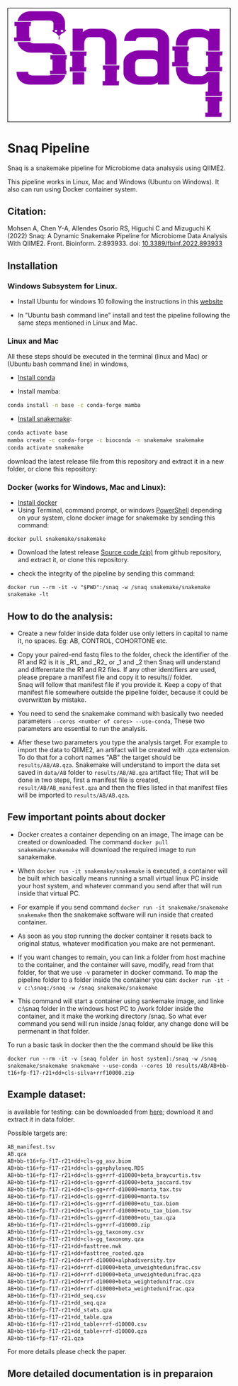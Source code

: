 <p align="center">
<img src="logo_snaq.png">
</p>

# Snaq Pipeline

Snaq is a snakemake pipeline for Microbiome data analsysis using QIIME2.

This pipeline works in Linux, Mac and Windows (Ubuntu on Windows). It also can run using Docker container system.

## Citation:

Mohsen A, Chen Y-A, Allendes Osorio RS, Higuchi C and Mizuguchi K (2022) Snaq: A Dynamic Snakemake Pipeline for Microbiome Data Analysis With QIIME2. Front. Bioinform. 2:893933. doi: [10.3389/fbinf.2022.893933](https://doi.org/10.3389/fbinf.2022.893933)


## Installation

### Windows Subsystem for Linux.

* Install Ubuntu for windows 10 following the instructions in this [website](https://ubuntu.com/tutorials/ubuntu-on-windows#1-overview) 

* In "Ubuntu bash command line" install and test the pipeline following the same steps mentioned in Linux and Mac.

### Linux and Mac

All these steps should be executed in the terminal (linux and Mac) or (Ubuntu bash command line) in windows, 

* [Install conda](https://docs.conda.io/projects/conda/en/latest/user-guide/install/linux.html)

* Install mamba:
```bash
conda install -n base -c conda-forge mamba
```
* [Install snakemake](https://snakemake.readthedocs.io/en/stable/getting_started/installation.html):

```bash
conda activate base
mamba create -c conda-forge -c bioconda -n snakemake snakemake
conda activate snakemake
```
download the latest release file from this repository and extract it in a new folder, or clone this repository:

### Docker (works for Windows, Mac and Linux):
* [Install docker](https://docs.docker.com/get-docker/)
* Using Terminal, command prompt, or windows [PowerShell](https://en.wikipedia.org/wiki/PowerShell) depending on your system, clone docker image for snakemake by sending this command:
```
docker pull snakemake/snakemake
```
* Download the latest release [Source code (zip)](https://github.com/attayeb/snaq/archive/refs/tags/v1.0.1.zip) from github repository, and extract it, or clone this repository.

* check the integrity of the pipeline by sending this command:
```
docker run --rm -it -v "$PWD":/snaq -w /snaq snakemake/snakemake snakemake -lt
```

## How to do the analysis:


* Create a new folder inside data folder use only letters in capital to name it, no spaces. Eg: AB, CONTROL, COHORTONE etc.


* Copy your paired-end fastq files to the folder, check the identifier of the R1 and R2 is it is \_R1\_ and \_R2\_ or _1 and _2 then Snaq will understand and differentate the R1 and R2 files. If any other identifiers are used, please prepare a manifest file and copy it to results/<DATASET>/ folder.\
Snaq will follow that manifest file if you provide it. Keep a copy of that manifest file somewhere outside the pipeline folder, because it could be overwritten by mistake.
* You need to send the snakemake command with basically two needed parameters ```--cores <number of cores> --use-conda```, These two parameters are essential to run the analysis.
* After these two parameters you type the analysis target. For example to import the data to QIIME2, an artifact will be created with .qza extension. To do that for a cohort names "AB" the target should be ```results/AB/AB.qza```. Snakemake will understand to import the data set saved in ```data/AB``` folder to ```results/AB/AB.qza``` artifact file; That will be done in two steps, first a manifest file is created, ```result/AB/AB_manifest.qza``` and then the files listed in that manifest files will be imported to ```results/AB/AB.qza```.

## Few important points about docker
* Docker creates a container depending on an image, The image can be created or downloaded. The command ```docker pull snakemake/snakemake``` will download the required image to run sanakemake.
* When ```docker run -it snakemake/snakemake``` is executed, a container will be built which basically means running a small virtual linux PC inside your host system, and whatever command you send after that will run inside that virtual PC.
* For example if you send command ```docker run -it snakemake/snakemake snakemake``` then the snakemake software will run inside that created container. 
* As soon as you stop running the docker container it resets back to original status, whatever modification you make are not permenant.
* If you want changes to remain, you can link a folder from host machine to the container, and the container will save, modify, read from that folder, for that we use ```-v``` parameter in docker command. To map the pipeline folder to a folder inside the container you can:
```docker run -it -v c:\snaq:/snaq -w /snaq snakemake/snakemake```

* This command will start a container using sankemake image, and linke c:\snaq folder in the windows host PC to /work folder inside the container, and it make the working directory /snaq. So what ever command you send will run inside /snaq folder, any change done will be permenant in that folder.

To run a basic task in docker then the the command should be like this

```
docker run --rm -it -v [snaq folder in host system]:/snaq -w /snaq snakemake/snakemake snakemake --use-conda --cores 10 results/AB/AB+bb-t16+fp-f17-r21+dd+cls-silva+rrf10000.zip
```

## Example dataset:
is available for testing: can be downloaded from [here](https://github.com/attayeb/snaq/releases/download/data/AB.tar.gz); download it and extract it in data folder.

Possible targets are:

```
AB_manifest.tsv
AB.qza
AB+bb-t16+fp-f17-r21+dd+cls-gg_asv.biom
AB+bb-t16+fp-f17-r21+dd+cls-gg+phyloseq.RDS
AB+bb-t16+fp-f17-r21+dd+cls-gg+rrf-d10000+beta_braycurtis.tsv
AB+bb-t16+fp-f17-r21+dd+cls-gg+rrf-d10000+beta_jaccard.tsv
AB+bb-t16+fp-f17-r21+dd+cls-gg+rrf-d10000+manta_tax.tsv
AB+bb-t16+fp-f17-r21+dd+cls-gg+rrf-d10000+manta.tsv
AB+bb-t16+fp-f17-r21+dd+cls-gg+rrf-d10000+otu_tax.biom
AB+bb-t16+fp-f17-r21+dd+cls-gg+rrf-d10000+otu_tax_biom.tsv
AB+bb-t16+fp-f17-r21+dd+cls-gg+rrf-d10000+otu_tax.qza
AB+bb-t16+fp-f17-r21+dd+cls-gg+rrf-d10000.zip
AB+bb-t16+fp-f17-r21+dd+cls-gg_taxonomy.csv
AB+bb-t16+fp-f17-r21+dd+cls-gg_taxonomy.qza
AB+bb-t16+fp-f17-r21+dd+fasttree.nwk
AB+bb-t16+fp-f17-r21+dd+fasttree_rooted.qza
AB+bb-t16+fp-f17-r21+dd+rrf-d10000+alphadiversity.tsv
AB+bb-t16+fp-f17-r21+dd+rrf-d10000+beta_unweightedunifrac.csv
AB+bb-t16+fp-f17-r21+dd+rrf-d10000+beta_unweightedunifrac.qza
AB+bb-t16+fp-f17-r21+dd+rrf-d10000+beta_weightedunifrac.csv
AB+bb-t16+fp-f17-r21+dd+rrf-d10000+beta_weightedunifrac.qza
AB+bb-t16+fp-f17-r21+dd_seq.csv
AB+bb-t16+fp-f17-r21+dd_seq.qza
AB+bb-t16+fp-f17-r21+dd_stats.qza
AB+bb-t16+fp-f17-r21+dd_table.qza
AB+bb-t16+fp-f17-r21+dd_table+rrf-d10000.csv
AB+bb-t16+fp-f17-r21+dd_table+rrf-d10000.qza
AB+bb-t16+fp-f17-r21.qza
```
For more details please check the paper.

## More detailed documentation is in preparaion
